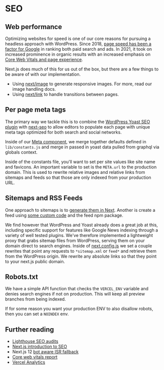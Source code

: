 # SEO

## Web performance

Optimizing websites for speed is one of our core reasons for pursuing a headless approach with WordPress. Since 2018, [page speed has been a factor for Google](https://developers.google.com/web/updates/2018/07/search-ads-speed) in ranking both paid search and ads. In 2021, it took on increased prominence in organic results with an increased emphasis on [Core Web Vitals and page experience](https://developers.google.com/search/blog/2021/04/more-details-page-experience).

Next.js does much of this for us out of the box, but there are a few things to be aware of with our implementation.

- Using [next/image](https://nextjs.org/docs/api-reference/next/image) to generate responsive images. For more, read our image handling docs.
- Using [next/link](https://nextjs.org/docs/api-reference/next/link) to handle transitions between pages.

## Per page meta tags

The primary way we tackle this is to combine the [WordPress Yoast SEO plugin](https://yoast.com/wordpress/plugins/seo/) with [next-seo](https://github.com/garmeeh/next-seo) to allow editors to populate each page with unique meta tags optimized for both search and social networks.

Inside of our [Meta component](../website/src/components/Meta.js), we merge together defaults defined in `lib/constants.js` and merge in passed in yoast data pulled from graphql via globals context.

Inside of the constants file, you'll want to set per site values like site name and favicons. An important variable to set is the `META.url` to the production domain. This is used to rewrite relative images and relative links from sitemaps and feeds so that those are only indexed from your production URL.

## Sitemaps and RSS Feeds

One approach to sitemaps is to [generate them in Next](https://www.npmjs.com/package/next-sitemap). Another is create a feed using [some custom code](https://ashleemboyer.com/how-i-added-an-rss-feed-to-my-nextjs-site) and the feed npm package.

We find however that WordPress and Yoast already does a great job at this, including specific support for features like Google News indexing through a variety of well tested plugins. We've therefore implemented a lightweight proxy that grabs sitemap files from WordPress, serving them on your domain direct to search engines. Inside of [next.config.js](../website/next.config.js) we set a couple rewrites that point any requests to `*sitemap.xml` or `feed*` and retrieve them from the WordPress origin. We rewrite any absolute links so that they point to your next.js public domain.

## Robots.txt

We have a simple API function that checks the `VERCEL_ENV` variable and denies search engines if not on production. This will keep all preview branches from being indexed.

If for some reason you want your production ENV to also disallow robots, then you can set a `NOINDEX` env.

## Further reading

- [Lighthouse SEO audits](https://web.dev/lighthouse-seo/)
- [Next.js introduction to SEO](https://nextjs.org/learn/seo/introduction-to-seo/importance-of-seo)
- Next.js 12 [bot aware ISR fallback](https://nextjs.org/blog/next-12#bot-aware-isr-fallback)
- [Core web vitals report](https://support.google.com/webmasters/answer/9205520?hl=en)
- [Vercel Analytics](https://vercel.com/analytics)
